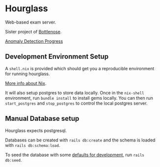 # Hourglass

Web-based exam server.

Sister project of [Bottlenose][bottlenose].

[Anomaly Detection Progress](ANOMALIES.md)

## Development Environment Setup

A `shell.nix` is provided which should get you a reproducible environment for running hourglass.

[More info about Nix][nix].

It will also setup postgres to store data locally. Once in the `nix-shell` environment, run `bundle install` to install gems locally. You can then run `start_postgres` and `stop_postgres` to control the local postgres server.

## Manual Database setup

Hourglass expects postgresql.

Databases can be created with `rails db:create` and the schema is loaded with `rails db:schema:load`.

To seed the database with some [defaults for development](db/seeds.rb), run `rails db:seed`.

[bottlenose]: https://github.com/CodeGrade/bottlenose
[nix]: https://nixos.org/nix/
